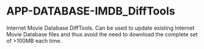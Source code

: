 APP-DATABASE-IMDB_DiffTools
===========================

Internet Movie Database DiffTools. Can be used to update existing Internet Movie Database files and thus avoid the need to download the complete set of >100MB each time.
